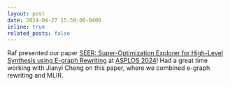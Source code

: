 ```yaml
---
layout: post
date: 2024-04-27 15:59:00-0400
inline: true
related_posts: false
---
```


Raf presented our paper [SEER: Super-Optimization Explorer for High-Level Synthesis using E-graph Rewriting](https://dl.acm.org/doi/10.1145/3620665.3640392) at [ASPLOS 2024](https://www.asplos-conference.org/asplos2024/)! Had a great time working with Jianyi Cheng on this paper, where we combined e-graph rewriting and MLIR. 

